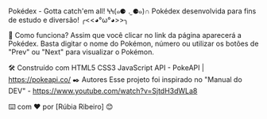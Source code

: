 Pokédex - Gotta catch'em all! ϞϞ(๑⚈ ․̫ ⚈๑)∩
Pokédex desenvolvida para fins de estudo e diversão! ╭<<◕°ω°◕>>╮

🚀 Como funciona?
Assim que você clicar no link da página aparecerá a Pokédex. Basta digitar o nome do Pokémon, número ou utilizar os botões de "Prev" ou "Next" para visualizar o Pokémon.


🛠️ Construído com
HTML5
CSS3
JavaScript
API - PokeAPI | https://pokeapi.co/
✒️ Autores
Esse projeto foi inspirado no "Manual do DEV" - https://www.youtube.com/watch?v=SjtdH3dWLa8

⌨️ com ❤️ por [Rúbia Ribeiro] 😊
